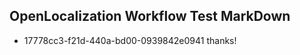 ## OpenLocalization Workflow Test MarkDown
* 17778cc3-f21d-440a-bd00-0939842e0941 thanks!

<!--HONumber=Aug16_HO1-->


